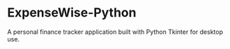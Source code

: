 # ExpenseWise-Python
A personal finance tracker application built with Python Tkinter for desktop use.
